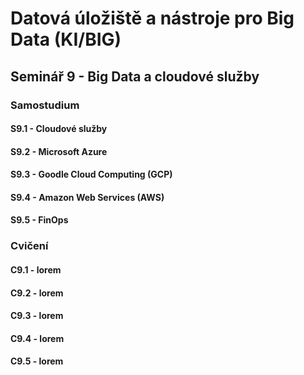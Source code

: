 # Datová úložiště a nástroje pro Big Data (KI/BIG)

## Seminář 9 - Big Data a cloudové služby

### Samostudium

#### S9.1 - Cloudové služby

#### S9.2 - Microsoft Azure

#### S9.3 - Goodle Cloud Computing (GCP)

#### S9.4 - Amazon Web Services (AWS)

#### S9.5 - FinOps

### Cvičení

#### C9.1 - lorem

#### C9.2 - lorem

#### C9.3 - lorem

#### C9.4 - lorem

#### C9.5 - lorem

